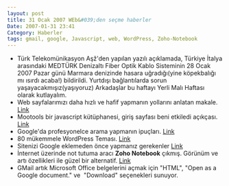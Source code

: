 ```yaml
---
layout: post
title: 31 Ocak 2007 WEb&#039;den seçme haberler
Date: 2007-01-31 23:41
Category: Haberler
tags: gmail, google, Javascript, web, WordPress, Zoho-Notebook
---
```


-   Türk Telekomünikasyon Aşž'den yapılan yazılı açıklamada, Türkiye
    İtalya arasındaki MEDTÜRK Denizaltı Fiber Optik Kablo Sisteminin 28
    Ocak 2007 Pazar günü Marmara denizinde hasara uğradığı(yine
    köpekbalığı mı ısırdı acaba!) bildirildi. Yurtdışı bağlantılarda
    sorun yaşayacakmışız(yaşıyoruz) Arkadaşlar bu haftayı Yerli Malı
    Haftası olarak kutlayalım.
-   Web sayfalarımızı daha hızlı ve hafif yapmanın yollarını anlatan
    makale. [Link][]
-   Mootools bir javascript kütüphanesi, giriş sayfası beni etkiledi
    açıkçası. [Link][1]
-   Google'da profesyonelce arama yapmanın ipuçları. [Link][2]
-   80 mükemmele WordPress Teması. [Link][3]
-   Sitenizi Google eklemeden önce yapmanız gerekenler [Link][4]
-   İnternet üzerinde not tutuma aracı **Zoho Notebook** çıkmış. Görünüm
    ve artı özellikleri ile güzel bir alternatif. [Link][5]
-   GMail artık Microsoft Office belgelerini açmak için "HTML", "Open as
    a Google document." ve  "Download" seçenekleri sunuyor.


  [Link]: http://www.thinkvitamin.com/features/dev/enhance-your-page-performance
    "Link"
  [1]: http://mootools.net/ "Link"
  [2]: http://www.our-picks.com/archives/2007/01/28/pro-guide-to-google-searches-part-i/
    "Link"
  [3]: http://www.drweb.de/weblog/weblog/?p=767 "Link"
  [4]: http://www.our-picks.com/archives/2007/01/29/10-things-you-should-know-before-submitting-your-site-to-google/
    "Link"
  [5]: http://www.zoho.com/notebook/ "Link"
